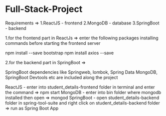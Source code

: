 # Full-Stack-Project
 Requirements => 1.ReactJS - frontend 2.MongoDB - database 3.SpringBoot - backend 

1.for the frontend part in ReactJs => enter the following packages installing commands before starting the frontend server

npm install --save bootstrap
npm install axios --save

2.for the backend part in SpringBoot =>

SpringBoot dependencies like Springweb, lombok, Spring Data MongoDB, SpringBoot Devtools etc are included along the project

ReactJS - enter into student_details-frontend folder in terminal and enter the command => npm start
MongoDB - enter into bin folder where mongodb installed then open => mongod 
SpringBoot - open student_details-backend folder in spring-tool-suite and right click on student_details-backend  folder => run as Spring Boot App

